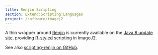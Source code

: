 ```yaml
---
title: Renjin Scripting
section: Extend:Scripting:Languages
project: /software/imagej2
---
```


A thin wrapper around [Renjin](http://www.renjin.org/) is currently available on the [Java 8 update site](/list-of-update-sites), providing [R-styled](https://www.r-project.org/about.html) scripting in ImageJ2.

See also [scripting-renjin on GitHub](https://github.com/scijava/scripting-renjin).
